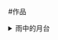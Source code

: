 #作品
<details>
  <summary>雨中的月台</summary>
大雨滂沱中，一对情侣，在分别的月台上立下海誓山盟，却被命运捉弄<br>
几年后的冷雨夜，男孩想起那个雨中的月台，想起曾经幻想的海枯石烂的永恒<br>
喃喃自问为何当初不能再勇敢些,他一直守候在那个站牌<br>
<audio src=""audio\初版.wav""  controls="controls"></audio>
</details>